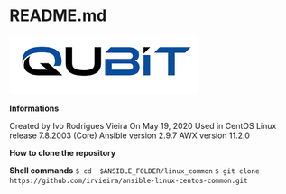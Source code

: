 # README.md

![](https://github.com/irvieira/ansible-linux-centos-common/blob/master/Qubit.gif)

**Informations**

Created by Ivo Rodrigues Vieira
On May 19, 2020
Used in CentOS Linux release 7.8.2003 (Core)
Ansible version 2.9.7
AWX version 11.2.0

**How to clone the repository**

**Shell commands**
`$ cd  $ANSIBLE_FOLDER/linux_common`
`$ git clone https://github.com/irvieira/ansible-linux-centos-common.git`
